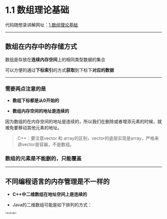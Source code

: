 # 1.1 数组理论基础

代码随想录讲解网址：[1.数组理论基础](https://www.programmercarl.com/%E6%95%B0%E7%BB%84%E7%90%86%E8%AE%BA%E5%9F%BA%E7%A1%80.html)

---



## 数组在内存中的存储方式

数组是存放在**连续内存空间**上的相同类型数据的集合

可以方便的通过**下标索引**的方式**获取**到下标下**对应的数据**

---

### 需要两点注意的是

- **数组下标都是从0开始的**

- **数组内存空间的地址是连续的**

因为数组的在内存空间的地址是连续的，所以我们在删除或者增添元素的时候，就难免要移动其他元素的地址。

> C++：要注意vector 和 array的区别，vector的底层实现是array，严格来讲vector是容器，不是数组。

### **数组的元素是不能删的，只能覆盖**

---

## 不同编程语言的内存管理是不一样的

- **C++中二维数组在地址空间上是连续的**

- Java的二维数组可能是如下排列的方式：

<img src="https://code-thinking-1253855093.file.myqcloud.com/pics/20201214111631844.png" alt="算法通关数组3" style="zoom: 33%;" />
